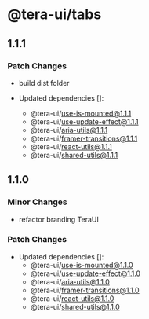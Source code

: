 # @tera-ui/tabs

## 1.1.1

### Patch Changes

- build dist folder

- Updated dependencies []:
  - @tera-ui/use-is-mounted@1.1.1
  - @tera-ui/use-update-effect@1.1.1
  - @tera-ui/aria-utils@1.1.1
  - @tera-ui/framer-transitions@1.1.1
  - @tera-ui/react-utils@1.1.1
  - @tera-ui/shared-utils@1.1.1

## 1.1.0

### Minor Changes

- refactor branding TeraUI

### Patch Changes

- Updated dependencies []:
  - @tera-ui/use-is-mounted@1.1.0
  - @tera-ui/use-update-effect@1.1.0
  - @tera-ui/aria-utils@1.1.0
  - @tera-ui/framer-transitions@1.1.0
  - @tera-ui/react-utils@1.1.0
  - @tera-ui/shared-utils@1.1.0
